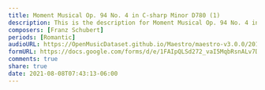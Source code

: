 ```yaml
---
title: Moment Musical Op. 94 No. 4 in C-sharp Minor D780 (1)
description: This is the description for Moment Musical Op. 94 No. 4 in C-sharp Minor D780 by Franz Schubert
composers: [Franz Schubert]
periods: [Romantic]
audioURL: https://OpenMusicDataset.github.io/Maestro/maestro-v3.0.0/2013/ORIG-MIDI_01_7_8_13_Group__MID--AUDIO_07_R2_2013_wav--2.midi
formURL: https://docs.google.com/forms/d/e/1FAIpQLSd272_vaI5MqbRsnALv7DaEA4xJMtkv4XMPrHCzLRNeN44QiQ/viewform
comments: true
share: true
date: 2021-08-08T07:43:13-06:00
---
```


